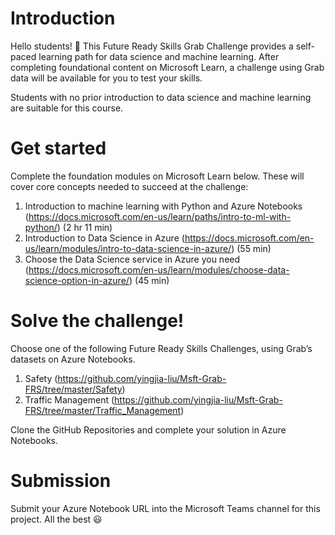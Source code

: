 # Introduction

Hello students! 👋 This Future Ready Skills Grab Challenge provides a self-paced learning path for data science and machine learning. After completing foundational content on Microsoft Learn, a challenge using Grab data will be available for you to test your skills.

Students with no prior introduction to data science and machine learning are suitable for this course.

# Get started

Complete the foundation modules on Microsoft Learn below. These will cover core concepts needed to succeed at the challenge:

1. Introduction to machine learning with Python and Azure Notebooks
(https://docs.microsoft.com/en-us/learn/paths/intro-to-ml-with-python/) (2 hr 11 min)
2. Introduction to Data Science in Azure
(https://docs.microsoft.com/en-us/learn/modules/intro-to-data-science-in-azure/) (55 min)
3. Choose the Data Science service in Azure you need
(https://docs.microsoft.com/en-us/learn/modules/choose-data-science-option-in-azure/) (45 min)

# Solve the challenge!

Choose one of the following Future Ready Skills Challenges, using Grab’s datasets on Azure Notebooks.

1. Safety (https://github.com/yingjia-liu/Msft-Grab-FRS/tree/master/Safety)
2. Traffic Management (https://github.com/yingjia-liu/Msft-Grab-FRS/tree/master/Traffic_Management)

Clone the GitHub Repositories and complete your solution in Azure Notebooks.

# Submission

Submit your Azure Notebook URL into the Microsoft Teams channel for this project.
All the best 😃



